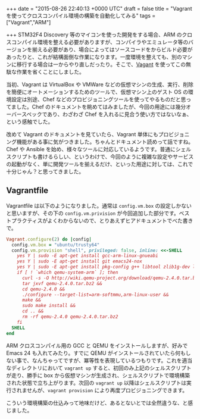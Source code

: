 
+++
date = "2015-08-26 22:40:13 +0000 UTC"
draft = false
title = "Vagrant を使ってクロスコンパイル環境の構築を自動化してみる"
tags = ["Vagrant","ARM"]

+++
STM32F4 Discovery 等のマイコンを使った開発をする場合、ARM のクロスコンパイル環境を整える必要がありますが、コンパイラやエミュレータ等のバージョンを揃える必要があり、場合によってはソースコードをからビルド必要があったりと、これが結構面倒な作業になります。一度環境を整えても、別のマシンに移行する場合は一からやり直しだったり。そこで、<a href="http://www.vagrant.up/">Vagant</a> を使ってこの無駄な作業を省くことにしました。

当初、Vagrant は VirtualBox や VMWare などの仮想マシンの生成、実行、削除を簡便にオートメーションするためのツールで、仮想マシン上のゲスト OS の環境設定は別途、Chef などのプロビジョニングツールを使ってやるものだと思ってました。Chef のドキュメントを眺めてはみましたが、今回の用途には幾分オーバースペックであり、わざわざ Chef を入れるに見合う使い方ではないなぁ、という感触でした。

改めて Vagrant のドキュメントを見ていたら、Vagrant 単体にもプロビジョニング機能がある事に気がつきました。ちゃんとドキュメント読めって話ですね。Chef や Ansible を始め、様々なツールに対応しているようです。普通にシェルスクリプトも書けるらしい、というわけで、今回のように複雑な設定やサービスの起動がなく、単に開発ツールを揃えるだけ、といった用途に対しては、これで十分じゃん？と思ってきました。

## Vagrantfile

Vagrantfile は以下のようになりました。通常は <code>config.vm.box</code> の設定しかないと思いますが、その下の <code>config.vm.privision</code> が今回追加した部分です。ベストプラクティスがよくわからないので、とりあえずヒアドキュメントでべた書きで。

```ruby
Vagrant.configure(2) do |config|
  config.vm.box = "ubuntu/trusty64"
  config.vm.provision "shell", privileged: false, inline: <<-SHELL
    yes Y | sudo -E apt-get install gcc-arm-linux-gnueabi
    yes Y | sudo -E apt-get install git emacs24-nox
    yes Y | sudo -E apt-get install pkg-config g++ libtool zlib1g-dev libglib2.0-dev autoconf flex bison
    if [ ! `which qemu-system-arm` ]; then
      curl -s -O http://wiki.qemu-project.org/download/qemu-2.4.0.tar.bz2 &&
      tar jxvf qemu-2.4.0.tar.bz2 &&
      cd qemu-2.4.0 &&
      ./configure --target-list=arm-softmmu,arm-linux-user &&
      make &&
      sudo make install &&
      cd .. &&
      rm -rf qemu-2.4.0 qemu-2.4.0.tar.bz2
    fi
  SHELL
end

```


ARM クロスコンパイル用の GCC と QEMU をインストールしますが、好みで Emacs 24 も入れてみたり。すでに QEMU がインストールされていたら何もしない事で、なんちゃってですが、冪等性を表現しているつもりです。これを適当なディレクトリにおいて <code>vagrant up</code> すると、初回のみ上記のシェルスクリプトが走り、勝手に box から仮想マシンが生成され、シェルスクリプトで環境構築された状態で立ち上がります。次回の <code>vagrant up</code> 以降はシェルスクリプトは実行されませんが、<code>vagrant provision</code> により再度プロビジョニングできます。

こういう環境構築の仕込みって地味だけど、あるとないとでは全然違うな、と感じました。


